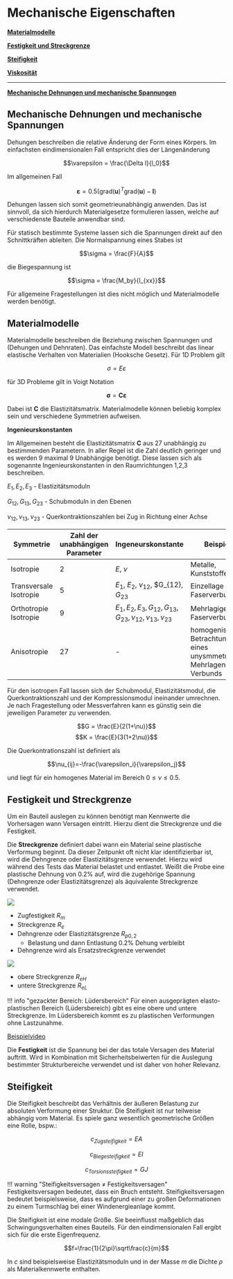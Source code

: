 # Mechanische Eigenschaften

[**Materialmodelle**](@ref "Materialmodelle") 

[**Festigkeit und Streckgrenze**](@ref "Festigkeit und Streckgrenze") 

[**Steifigkeit**](@ref "Steifigkeit") 

[**Viskosität**](@ref "Spezifische Wärmekapazität") 

---


[**Mechanische Dehnungen und mechanische Spannungen**](@ref "Mechanische Dehnungen und mechanische Spannungen")



## Mechanische Dehnungen und mechanische Spannungen
Dehungen beschreiben die relative Änderung der Form eines Körpers. Im einfachsten eindimensionalen Fall entspricht dies der Längenänderung

$$\varepsilon = \frac{\Delta l}{l_0}$$

Im allgemeinen Fall 

$$\boldsymbol{\varepsilon} = 0.5\left(\text{grad}(\mathbf{u})^T\text{grad}(\mathbf{u}) - \mathbf{I}\right)$$

Dehungen lassen sich somit geometrieunabhängig anwenden. Das ist sinnvoll, da sich hierdurch Materialgesetze formulieren lassen, welche auf verschiedenste Bauteile anwendbar sind.

Für statisch bestimmte Systeme lassen sich die Spannungen direkt auf den Schnittkräften ableiten. Die Normalspannung eines Stabes ist

$$\sigma = \frac{F}{A}$$

die Biegespannung ist 

$$\sigma = \frac{M_by}{I_{xx}}$$

Für allgemeine Fragestellungen ist dies nicht möglich und Materialmodelle werden benötigt.


## Materialmodelle
Materialmodelle beschreiben die Beziehung zwischen Spannungen und (Dehungen und Dehnraten).
Das einfachste Modell beschreibt das linear elastische Verhalten von Materialien (Hooksche Gesetz). Für 1D Problem gilt

$$\sigma = E \varepsilon$$

für 3D Probleme gilt in Voigt Notation

$$\boldsymbol{\sigma} = \mathbf{C}\boldsymbol{\varepsilon}$$

Dabei ist $\mathbf{C}$ die Elastizitätsmatrix. Materialmodelle können beliebig komplex sein und verschiedene Symmetrien aufweisen.

**Ingenieurskonstanten**

Im Allgemeinen besteht die Elastizitätsmatrix  $\mathbf{C}$ aus 27 unabhängig zu bestimmenden Parametern. In aller Regel ist die Zahl deutlich geringer und es werden 9 maximal 9 Unabhängige benötigt. Diese lassen sich als sogenannte Ingenieurskonstanten in den Raumrichtungen 1,2,3 beschreiben.

$E_{1},E_{2},E_{3}$ - Elastizitätsmoduln

$G_{12}, G_{13}, G_{23}$ - Schubmoduln in den Ebenen

$\nu_{12},\nu_{13},\nu_{23}$ - Querkontraktionszahlen bei Zug in Richtung einer Achse

| Symmetrie | Zahl der unabhängigen Parameter | Ingeneurskonstante | Beispiele |
|---|---|---|---|
| Isotropie | 2 | $E$, $\nu$| Metalle, Kunststoffe|
| Transversale Isotropie | 5 |$E_1$, $E_2$, $\nu_{12}$, $G_{12}, $G_{23}$ | Einzellage Faserverbund |
| Orthotropie Isotropie | 9  |$E_{1},E_{2},E_{3},G_{12}, G_{13}, G_{23},\nu_{12},\nu_{13},\nu_{23}$ | Mehrlagiger Faserverbund |
| Anisotropie | 27 | - | homogenisierte Betrachtung eines unysmmetrischen Mehrlagen-Verbunds |

Für den isotropen Fall lassen sich der Schubmodul, Elastizitätsmodul, die Querkontraktionszahl und der Kompressionsmodul ineinander umrechnen. Je nach Fragestellung oder Messverfahren kann es günstig sein die jeweiligen Parameter zu verwenden.

$$G = \frac{E}{2(1+\nu)}$$
$$K = \frac{E}{3(1+2\nu)}$$

Die Querkontrationszahl ist definiert als 

$$\nu_{ij}=-\frac{\varepsilon_i}{\varepsilon_j}$$

und liegt für ein homogenes Material im Bereich $0\leq\nu\leq0.5$.

## Festigkeit und Streckgrenze
Um ein Bauteil auslegen zu können benötigt man Kennwerte die Vorhersagen wann Versagen eintritt. Hierzu dient die Streckgrenze und die Festigkeit.

Die **Streckgrenze** definiert dabei wann ein Material seine plastische Verformung beginnt. Da dieser Zeitpunkt oft nicht klar identifizierbar ist, wird die Dehngrenze oder Elastizitätsgrenze verwendet. Hierzu wird während des Tests das Material belastet und entlastet. Weißt die Probe eine plastische Dehnung von 0.2% auf, wird die zugehörige Spannung (Dehngrenze oder Elastizitätsgrenze) als äquivalente Streckgrenze verwendet.

![](https://upload.wikimedia.org/wikipedia/commons/6/64/Spgs-Dehnungs-Kurve_Dehngrenze.svg)

- Zugfestigkeit $R_m$   
- Streckgrenze $R_e$   
- Dehngrenze oder Elastizitätsgrenze $R_{p0,2}$
  - Belastung und dann Entlastung 0.2% Dehung verbleibt
- Dehngrenze wird als Ersatzstreckgrenze verwendet

![](https://upload.wikimedia.org/wikipedia/commons/6/6e/Spgs-Dehnungs-Kurve_Streckgrenze.svg)

- obere Streckgrenze $R_{eH}$
- untere Streckgrenze $R_{eL}$

!!! info "gezackter Bereich: Lüdersbereich" 
    Für einen ausgeprägten elasto-plastischen Bereich (Lüdersbereich) gibt es eine obere und untere Streckgrenze. Im Lüdersbereich kommt es zu plastischen Verformungen ohne Lastzunahme.

[Beispielvideo](https://youtu.be/E80yUNniESU?si=pqGRAWamxFQedWqw&t=95)

Die **Festigkeit** ist die Spannung bei der das totale Versagen des Material auftritt. Wird in Kombination mit Sicherheitsbeiwerten für die Auslegung bestimmter Strukturbereiche verwendet und ist daher von hoher Relevanz. 

## Steifigkeit
Die Steifigkeit beschreibt das Verhältnis der äußeren Belastung zur absoluten Verformung einer Struktur. Die Steifigkeit ist nur teilweise abhängig vom Material. Es spiele ganz wesentlich geometrische Größen eine Rolle, bspw.:

$$c_{Zugsteifigkeit}=EA$$

$$c_{Biegesteifigkeit}=EI$$

$$c_{Torsionssteifigkeit}=GJ$$

!!! warning "Steifigkeitsversagen $\neq$ Festigkeitsversagen"
    Festigkeitsversagen bedeutet, dass ein Bruch entsteht. Steifigkeitsversagen bedeutet beispielsweise, dass es aufgrund einer zu großen Deformationen zu einem Turmschlag bei einer Windenergieanlage kommt.

Die Steifigkeit ist eine modale Größe. Sie beeinflusst maßgeblich das Schwingungsverhalten eines Bauteils. Für den eindimensionalen Fall ergibt sich für die erste Eigenfrequenz.

$$f=\frac{1}{2\pi}\sqrt\frac{c}{m}$$

In $c$ sind beispielsweise Elastizitätsmoduln und in der Masse $m$ die Dichte $\rho$ als Materialkennwerte enthalten.